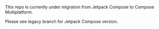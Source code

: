 This repo is currently under migration from Jetpack Compose to Compose Multiplatform.

Please see legacy branch for Jetpack Compose version.
